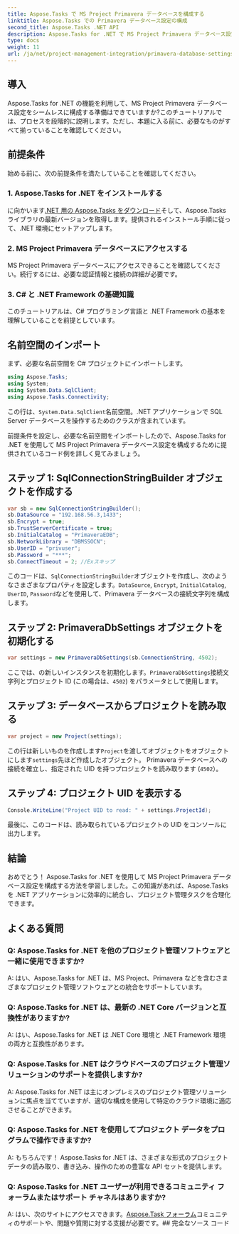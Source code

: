 ```yaml
---
title: Aspose.Tasks で MS Project Primavera データベースを構成する
linktitle: Aspose.Tasks での Primavera データベース設定の構成
second_title: Aspose.Tasks .NET API
description: Aspose.Tasks for .NET で MS Project Primavera データベース設定を簡単に構成する方法を学びます。プロジェクト管理タスクを合理化します。
type: docs
weight: 11
url: /ja/net/project-management-integration/primavera-database-settings/
---
```

## 導入
Aspose.Tasks for .NET の機能を利用して、MS Project Primavera データベース設定をシームレスに構成する準備はできていますか?このチュートリアルでは、プロセスを段階的に説明します。ただし、本題に入る前に、必要なものがすべて揃っていることを確認してください。
## 前提条件
始める前に、次の前提条件を満たしていることを確認してください。
### 1. Aspose.Tasks for .NET をインストールする
に向かいます[.NET 用の Aspose.Tasks をダウンロード](https://releases.aspose.com/tasks/net/)そして、Aspose.Tasks ライブラリの最新バージョンを取得します。提供されるインストール手順に従って、.NET 環境にセットアップします。
### 2. MS Project Primavera データベースにアクセスする
MS Project Primavera データベースにアクセスできることを確認してください。続行するには、必要な認証情報と接続の詳細が必要です。
### 3. C# と .NET Framework の基礎知識
このチュートリアルは、C# プログラミング言語と .NET Framework の基本を理解していることを前提としています。

## 名前空間のインポート
まず、必要な名前空間を C# プロジェクトにインポートします。

```csharp
using Aspose.Tasks;
using System;
using System.Data.SqlClient;
using Aspose.Tasks.Connectivity;

```
この行は、`System.Data.SqlClient`名前空間。.NET アプリケーションで SQL Server データベースを操作するためのクラスが含まれています。

前提条件を設定し、必要な名前空間をインポートしたので、Aspose.Tasks for .NET を使用して MS Project Primavera データベース設定を構成するために提供されているコード例を詳しく見てみましょう。
## ステップ 1: SqlConnectionStringBuilder オブジェクトを作成する
```csharp
var sb = new SqlConnectionStringBuilder();
sb.DataSource = "192.168.56.3,1433";
sb.Encrypt = true;
sb.TrustServerCertificate = true;
sb.InitialCatalog = "PrimaveraEDB";
sb.NetworkLibrary = "DBMSSOCN";
sb.UserID = "privuser";
sb.Password = "***";
sb.ConnectTimeout = 2; //Exスキップ
```
このコードは、`SqlConnectionStringBuilder`オブジェクトを作成し、次のようなさまざまなプロパティを設定します。`DataSource`, `Encrypt`, `InitialCatalog`, `UserID`, `Password`などを使用して、Primavera データベースの接続文字列を構成します。
## ステップ 2: PrimaveraDbSettings オブジェクトを初期化する
```csharp
var settings = new PrimaveraDbSettings(sb.ConnectionString, 4502);
```
ここでは、の新しいインスタンスを初期化します。`PrimaveraDbSettings`接続文字列とプロジェクト ID (この場合は、`4502`) をパラメータとして使用します。
## ステップ 3: データベースからプロジェクトを読み取る
```csharp
var project = new Project(settings);
```
この行は新しいものを作成します`Project`を渡してオブジェクトをオブジェクトにします`settings`先ほど作成したオブジェクト。 Primavera データベースへの接続を確立し、指定された UID を持つプロジェクトを読み取ります (`4502`）。
## ステップ 4: プロジェクト UID を表示する
```csharp
Console.WriteLine("Project UID to read: " + settings.ProjectId);
```
最後に、このコードは、読み取られているプロジェクトの UID をコンソールに出力します。

## 結論
おめでとう！ Aspose.Tasks for .NET を使用して MS Project Primavera データベース設定を構成する方法を学習しました。この知識があれば、Aspose.Tasks を .NET アプリケーションに効率的に統合し、プロジェクト管理タスクを合理化できます。
## よくある質問
### Q: Aspose.Tasks for .NET を他のプロジェクト管理ソフトウェアと一緒に使用できますか?
A: はい、Aspose.Tasks for .NET は、MS Project、Primavera などを含むさまざまなプロジェクト管理ソフトウェアとの統合をサポートしています。
### Q: Aspose.Tasks for .NET は、最新の .NET Core バージョンと互換性がありますか?
A: はい、Aspose.Tasks for .NET は .NET Core 環境と .NET Framework 環境の両方と互換性があります。
### Q: Aspose.Tasks for .NET はクラウドベースのプロジェクト管理ソリューションのサポートを提供しますか?
A: Aspose.Tasks for .NET は主にオンプレミスのプロジェクト管理ソリューションに焦点を当てていますが、適切な構成を使用して特定のクラウド環境に適応させることができます。
### Q: Aspose.Tasks for .NET を使用してプロジェクト データをプログラムで操作できますか?
A: もちろんです！ Aspose.Tasks for .NET は、さまざまな形式のプロジェクト データの読み取り、書き込み、操作のための豊富な API セットを提供します。
### Q: Aspose.Tasks for .NET ユーザーが利用できるコミュニティ フォーラムまたはサポート チャネルはありますか?
 A: はい、次のサイトにアクセスできます。[Aspose.Task フォーラム](https://forum.aspose.com/c/tasks/15)コミュニティのサポートや、問題や質問に対する支援が必要です。## 完全なソース コード